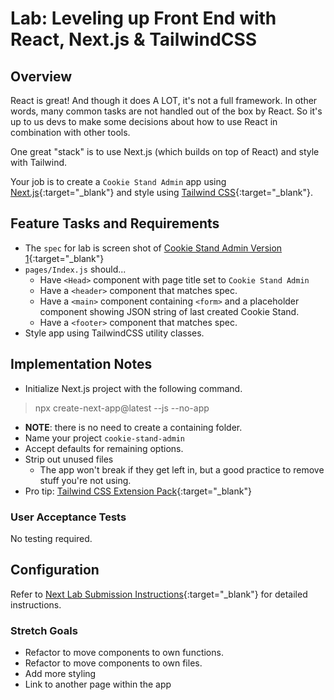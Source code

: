 # Lab: Leveling up Front End with React, Next.js & TailwindCSS

## Overview

React is great! And though it does A LOT, it's not a full framework. In other words, many common tasks are not handled out of the box by React. So it's up to us devs to make some decisions about how to use React in combination with other tools.

One great "stack" is to use Next.js (which builds on top of React) and style with Tailwind.

Your job is to create a `Cookie Stand Admin` app using [Next.js](https://nextjs.org/){:target="_blank"} and style using [Tailwind CSS](https://tailwindcss.com/){:target="_blank"}.

## Feature Tasks and Requirements

- The `spec` for lab is screen shot of [Cookie Stand Admin Version 1](./cookie-stand-admin-version-1.png){:target="_blank"}
- `pages/Index.js` should...
  - Have `<Head>` component with page title set to `Cookie Stand Admin`
  - Have a `<header>` component that matches spec.
  - Have a `<main>` component containing `<form>` and a placeholder component showing JSON string of last created Cookie Stand.
  - Have a `<footer>` component that matches spec.
- Style app using TailwindCSS utility classes.

## Implementation Notes

- Initialize Next.js project with the following command.
> npx create-next-app@latest --js --no-app
- **NOTE**: there is no need to create a containing folder.
- Name your project `cookie-stand-admin`
- Accept defaults for remaining options.
- Strip out unused files
  - The app won't break if they get left in, but a good practice to remove stuff you're not using.
- Pro tip: [Tailwind CSS Extension Pack](https://marketplace.visualstudio.com/items?itemName=andrewmcodes.tailwindcss-extension-pack){:target="_blank"}

### User Acceptance Tests

No testing required.

## Configuration

Refer to [Next Lab Submission Instructions](./README-NEXT){:target="_blank"} for detailed instructions.

### Stretch Goals

- Refactor to move components to own functions.
- Refactor to move components to own files.
- Add more styling
- Link to another page within the app
